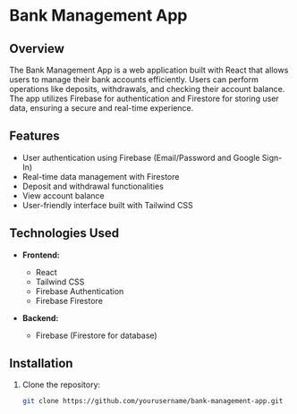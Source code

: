 # Bank Management App

## Overview

The Bank Management App is a web application built with React that allows users to manage their bank accounts efficiently. Users can perform operations like deposits, withdrawals, and checking their account balance. The app utilizes Firebase for authentication and Firestore for storing user data, ensuring a secure and real-time experience.

## Features

- User authentication using Firebase (Email/Password and Google Sign-In)
- Real-time data management with Firestore
- Deposit and withdrawal functionalities
- View account balance
- User-friendly interface built with Tailwind CSS

## Technologies Used

- **Frontend:**
  - React
  - Tailwind CSS
  - Firebase Authentication
  - Firebase Firestore

- **Backend:**
  - Firebase (Firestore for database)

## Installation

1. Clone the repository:

   ```bash
   git clone https://github.com/yourusername/bank-management-app.git
